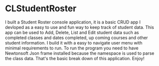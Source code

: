 # CLStudentRoster

  I built a Student Roster console application, it is a basic CRUD app I devloped as a easy to use and fun way to keep track of student data. This app can be used to Add, Delete, List and Edit student data such as completed classes and dates completed, up coming courses and other student information. I build it with a easy to navigate user menu with minimal requirements to run.  To run the program you need to have Newtonsoft Json frame installed because the namespace is used to parse the class data.  That's the basic break down of this application. Enjoy!
